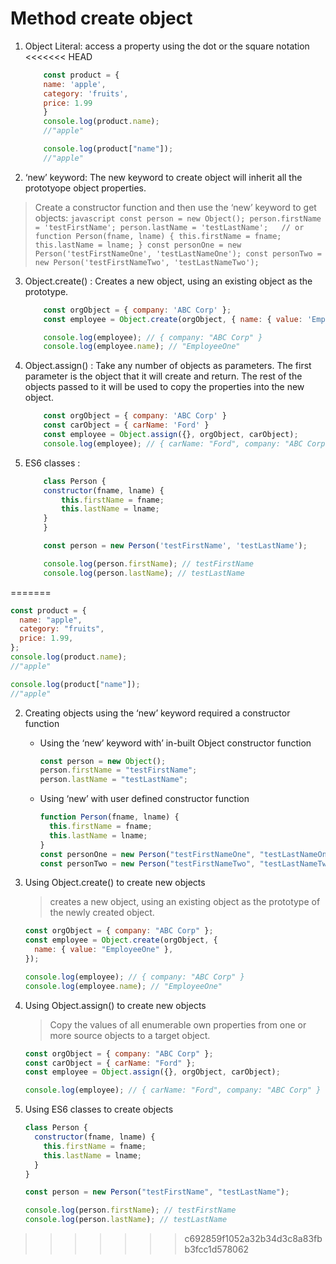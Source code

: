 # Method create object

1. Object Literal: access a property using the dot or the square notation
<<<<<<< HEAD
    ``` javascript
        const product = {
        name: 'apple',
        category: 'fruits',
        price: 1.99
        }
        console.log(product.name);
        //"apple"

        console.log(product["name"]);
        //"apple"
    ```
2. ‘new’ keyword: The new keyword to create object will inherit all the prototyope object properties.
> Create a constructor function and then use the ‘new’ keyword to get objects:
    ```javascript
        const person = new Object();
        person.firstName = 'testFirstName';
        person.lastName = 'testLastName';  
        // or
        function Person(fname, lname) {
        this.firstName = fname;
        this.lastName = lname;
        }
        const personOne = new Person('testFirstNameOne', 'testLastNameOne');
        const personTwo = new Person('testFirstNameTwo', 'testLastNameTwo');
    ```
3. Object.create() : Creates a new object, using an existing object as the prototype.
    ```javascript
        const orgObject = { company: 'ABC Corp' };
        const employee = Object.create(orgObject, { name: { value: 'EmployeeOne' } });

        console.log(employee); // { company: "ABC Corp" }
        console.log(employee.name); // "EmployeeOne"
    ```
4. Object.assign() : Take any number of objects as parameters. The first parameter is the object that it will create and return. The rest of the objects passed to it will be used to copy the properties into the new object.
    ```javascript
        const orgObject = { company: 'ABC Corp' }
        const carObject = { carName: 'Ford' }
        const employee = Object.assign({}, orgObject, carObject);
        console.log(employee); // { carName: "Ford", company: "ABC Corp" }
    ```
5. ES6 classes : 
    ```javascript
        class Person {
        constructor(fname, lname) {
            this.firstName = fname;
            this.lastName = lname;
        }
        }

        const person = new Person('testFirstName', 'testLastName');

        console.log(person.firstName); // testFirstName
        console.log(person.lastName); // testLastName
    ```
=======

   ```javascript
   const product = {
     name: "apple",
     category: "fruits",
     price: 1.99,
   };
   console.log(product.name);
   //"apple"

   console.log(product["name"]);
   //"apple"
   ```

2. Creating objects using the ‘new’ keyword required a constructor function
   - Using the ‘new’ keyword with’ in-built Object constructor function
     ```javascript
     const person = new Object();
     person.firstName = "testFirstName";
     person.lastName = "testLastName";
     ```
   - Using ‘new’ with user defined constructor function
     ```javascript
     function Person(fname, lname) {
       this.firstName = fname;
       this.lastName = lname;
     }
     const personOne = new Person("testFirstNameOne", "testLastNameOne");
     const personTwo = new Person("testFirstNameTwo", "testLastNameTwo");
     ```
3. Using Object.create() to create new objects

   > creates a new object, using an existing object as the prototype of the newly created object.

   ```javascript
   const orgObject = { company: "ABC Corp" };
   const employee = Object.create(orgObject, {
     name: { value: "EmployeeOne" },
   });

   console.log(employee); // { company: "ABC Corp" }
   console.log(employee.name); // "EmployeeOne"
   ```

4. Using Object.assign() to create new objects

   > Copy the values of all enumerable own properties from one or more source objects to a target object.

   ```javascript
   const orgObject = { company: "ABC Corp" };
   const carObject = { carName: "Ford" };
   const employee = Object.assign({}, orgObject, carObject);

   console.log(employee); // { carName: "Ford", company: "ABC Corp" }
   ```

5. Using ES6 classes to create objects

   ```javascript
   class Person {
     constructor(fname, lname) {
       this.firstName = fname;
       this.lastName = lname;
     }
   }

   const person = new Person("testFirstName", "testLastName");

   console.log(person.firstName); // testFirstName
   console.log(person.lastName); // testLastName
   ```
>>>>>>> c692859f1052a32b34d3c8a83fbb3fcc1d578062
